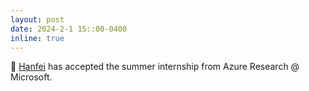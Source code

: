 ```yaml
---
layout: post
date: 2024-2-1 15::00-0400
inline: true
---
```


:school_satchel: [Hanfei](https://hanfeiyu.github.io) has accepted the summer internship from Azure Research @ Microsoft. 